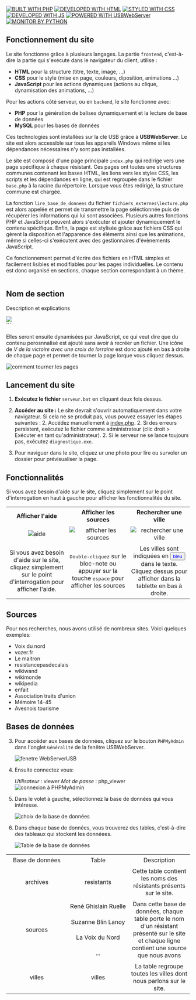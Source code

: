 [![BUILT WITH PHP](https://img.shields.io/badge/BUILT_WITH-PHP-4F5D95?style=flat)](https://www.php.net/)
[![DEVELOPED WITH HTML](https://img.shields.io/badge/DEVELOPED_WITH-HTML-E44D26?style=flat)](https://developer.mozilla.org/fr/docs/Web/HTML)
[![STYLED WITH CSS](https://img.shields.io/badge/STYLED_WITH-CSS-264DE4?style=flat)](https://developer.mozilla.org/fr/docs/Web/CSS)
[![DEVELOPED WITH JS](https://img.shields.io/badge/DEVELOPED_WITH-JS-F0DB4F?style=flat)](https://developer.mozilla.org/fr/docs/JavaScript)
[![POWERED WITH USBWebServer](https://img.shields.io/badge/POWERED_WITH-USBWebServer-orange?style=flat)](https://www.usbwebserver.net/webserver/)
[![MONITOR BY PYTHON](https://img.shields.io/badge/MONITORED_BY-orange?style=flat)](https://www.usbwebserver.net/webserver/)

## Fonctionnement du site

Le site fonctionne grâce à plusieurs langages. La partie `frontend`, c'est-à-dire la partie qui s'exécute dans le navigateur du client, utilise :

- **HTML** pour la structure (titre, texte, image, ...)
- **CSS** pour le style (mise en page, couleurs, diposition, animations ...)
- **JavaScript** pour les actions dynamiques (actions au clique, dynamisation des animations, ...)

Pour les actions côté serveur, ou en `backend`, le site fonctionne avec:

- **PHP** pour la génération de balises dynamiquement et la lecture de base de données
- **MySQL** pour  les bases de données

Ces technologies sont installées sur la clé USB grâce à **USBWebServer**. Le site est alors accessible sur tous les appareils Windows même si les dépendances nécessaires n'y sont pas installées.



Le site est composé d'une page principale `index.php` qui redirige vers une page spécifique à chaque résistant. Ces pages ont toutes une structures communes contenant les bases HTML, les liens vers les styles CSS, les scripts et les dépendances en ligne, qui est regroupée dans le fichier `base.php` à la racine du répertoire.
Lorsque vous êtes redirigé, la structure commune est chargée.

La fonction `lire_base_de_donnees` du fichier `fichiers_externes\lecture.php` est alors appelée et permet de transmettre la page séléctionnée puis de récupérer les informations qui lui sont associées.
Plusieurs autres fonctions PHP et JavaScript peuvent alors s'exécuter et ajouter dynamiquement le contenu spécifique. Enfin, la page est stylisée grâce aux fichiers CSS qui gèrent la disposition et l'apparence des éléments ainsi que les animations, même si celles-ci s'exécutent avec des gestionnaires d'évènements JavaScript.

Ce fonctionnement permet d'écrire des fichiers en HTML simples et facilement lisibles et modifiables pour les pages individuelles. Le contenu est donc organisé en sections, chaque section correspondant à un thème.

> ```html
<section>
    <h1>Nom de section</h1>
    <p>Description et explications</p>
    <img src="illustration.png">
</section>
```

Elles seront ensuite dynamisées par JavaScript, ce qui veut dire que du contenu perosnnalisé est ajouté sans avoir à recréer un fichier. Une icône de *V de la victoire avec une croix de lorraine* est donc ajouté en bas à droite de chaque page et permet de tourner la page lorque vous cliquez dessus.

![comment tourner les pages](tourner_pages.gif)

## Lancement du site

1. **Exécutez le fichier** `serveur.bat` en cliquant deux fois dessus.

1. **Accéder au site :**
Le site devrait s'ouvrir automatiquement dans votre navigateur. Si cela ne se produit pas, vous pouvez essayer les étapes suivantes :
	2. Accédez manuellement à [index.php](http://www.localhost:8080/index.php).
	2. Si des erreurs persistent, exécutez le fichier comme administrateur (clic droit > Exécuter en tant qu'administrateur).
	2. Si le serveur ne se lance toujours pas, exécutez `diagnostique.exe`.
1. Pour naviguer dans le site, cliquez ur une photo pour lire ou survoler un dossier pour prévisualiser la page.


## Fonctionnalités

Si vous avez besoin d'aide sur le site, cliquez simplement sur le point d'interrogation en haut à gauche pour afficher les fonctionnalitée du site.

<style>
	td {
		width: 33%;
		text-align: center;
		padding: 5px;
	}
</style>
<table>
    <tr>
        <th>Afficher l'aide</th>
        <th>Afficher les sources</th>
        <th>Rechercher une ville</th>
    </tr>
    <tr>
        <td>
		<img src="aide.gif" alt="aide"/>
	</td>
        <td>
		<img src="sources.gif" alt="afficher les sources"/>
	</td>
        <td>
		<img src="ville.gif" alt="rechercher une ville"/>
	</td>
    </tr>
    <tr>
        <td>
		Si vous avez besoin d'aide sur le site,
		cliquez simplement sur le point d'interrogation pour afficher l'aide.
	</td>
        <td>
		<kbd>Double-cliquez</kbd>
		sur le bloc-note ou appuyer sur la touche
		<kbd>espace</kbd> pour afficher les sources
	</td>
        <td>
		Les villes sont indiquées en
		<button style="color: blue;">bleu</button>
		dans le texte. Cliquez dessus pour afficher dans la tablette en bas à droite.
	</td>
    </tr>
</table>

## Sources

Pour nos recherches, nous avons utilisé de nombreux sites. Voici quelques exemples:

- Voix du nord
- vozer.fr
- Le maitron
- resistancepasdecalais
- wikiwand
- wikimonde
- wikipedia
- enfait
- Association traits d'union
- Mémoire 14-45
- Avesnois tourisme


## Bases de données

3. Pour accéder aux bases de données, cliquez sur le bouton `PHPMyAdmin` dans l'onglet `Généralité` de la fenêtre USBWebServer.

	![fenetre WebServerUSB](fenetrer_webserverusb.png)

3. Ensuite connectez vous:

	*Utilisateur* : viewer
	*Mot de passe* : php_viewer
	![connexion à PHPMyAdmin](connexion.png)

3. Dans le volet à gauche, sélectionnez la base de données qui vous intéresse.

	![choix de la base de données](choix_bdd.png)

3. Dans chaque base de données, vous trouverez des tables, c'est-à-dire des tableaux qui stockent les donnéees.

	![Table de la base de données](table_bdd.png)

<table>
	<tbody>
		<tr>
			<td>Base de données</td>
			<td>Table</td>
			<td>Description</td>
		</tr>
		<tr>
			<td>archives</td>
			<td>resistants</td>
			<td>Cette table contient les noms des résistants présents sur le site.</td>
		</tr>
		<tr>
			<td rowspan="4">sources</td>
			<td>René Ghislain Ruelle</td>
			<td rowspan="4">Dans cette base de données, chaque table porte le nom d'un résistant présenté sur le site et chaque ligne contient une source que nous avons</td>
		</tr>
		<tr>
			<td>Suzanne Blin Lanoy</td>
		</tr>
		<tr>
			<td>La Voix du Nord</td>
		</tr>
		<tr>
			<td>...</td>
		</tr>
		<tr>
			<td>villes</td>
			<td>villes</td>
			<td>La table regroupe toutes les villes dont nous parlons sur le site.</td>
		</tr>
	</tbody>
</table>
